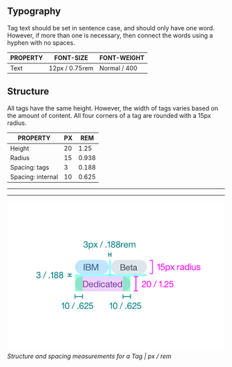 ## Typography

Tag text should be set in sentence case, and should only have one word. However, if more than one is necessary, then connect the words using a hyphen with no spaces.

| PROPERTY | FONT-SIZE      | FONT-WEIGHT  |
|----------|----------------|--------------|
| Text     | 12px / 0.75rem | Normal / 400 |

## Structure

All tags have the same height. However, the width of tags varies based on the amount of content. All four corners of a tag are rounded with a 15px radius.

| PROPERTY          | PX | REM   |
|-------------------|----|-------|
| Height            | 20 | 1.25  |
| Radius            | 15 | 0.938 |
| Spacing: tags     | 3  | 0.188 |
| Spacing: internal | 10 | 0.625 |

---
***
> 
![Structure and spacing measurements](images/tag-style-1.png)
_Structure and spacing measurements for a Tag | px / rem_
